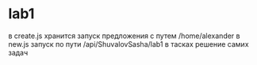 # lab1
в create.js хранится запуск предложения с путем /home/alexander
в new.js запуск по пути /api/ShuvalovSasha/lab1
в тасках решение самих задач
